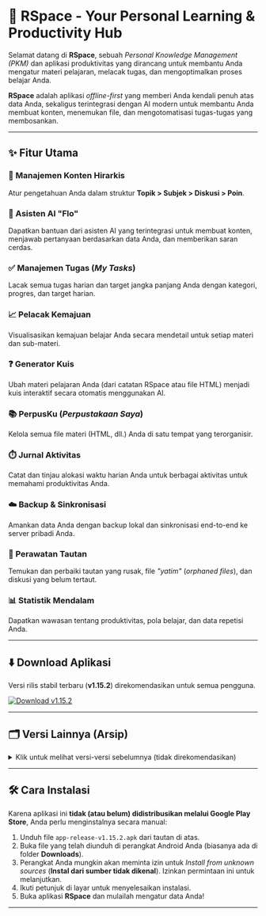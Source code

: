 # 🚀 RSpace - Your Personal Learning & Productivity Hub

Selamat datang di **RSpace**, sebuah *Personal Knowledge Management (PKM)* dan aplikasi produktivitas yang dirancang untuk membantu Anda mengatur materi pelajaran, melacak tugas, dan mengoptimalkan proses belajar Anda.

**RSpace** adalah aplikasi *offline-first* yang memberi Anda kendali penuh atas data Anda, sekaligus terintegrasi dengan AI modern untuk membantu Anda membuat konten, menemukan file, dan mengotomatisasi tugas-tugas yang membosankan.

---

## ✨ Fitur Utama

### 🧠 Manajemen Konten Hirarkis
Atur pengetahuan Anda dalam struktur **Topik > Subjek > Diskusi > Poin**.

### 🤖 Asisten AI "Flo"
Dapatkan bantuan dari asisten AI yang terintegrasi untuk membuat konten, menjawab pertanyaan berdasarkan data Anda, dan memberikan saran cerdas.

### ✅ Manajemen Tugas (*My Tasks*)
Lacak semua tugas harian dan target jangka panjang Anda dengan kategori, progres, dan target harian.

### 📈 Pelacak Kemajuan
Visualisasikan kemajuan belajar Anda secara mendetail untuk setiap materi dan sub-materi.

### ❓ Generator Kuis
Ubah materi pelajaran Anda (dari catatan RSpace atau file HTML) menjadi kuis interaktif secara otomatis menggunakan AI.

### 📚 PerpusKu (*Perpustakaan Saya*)
Kelola semua file materi (HTML, dll.) Anda di satu tempat yang terorganisir.

### ⏱️ Jurnal Aktivitas
Catat dan tinjau alokasi waktu harian Anda untuk berbagai aktivitas untuk memahami produktivitas Anda.

### ☁️ Backup & Sinkronisasi
Amankan data Anda dengan backup lokal dan sinkronisasi end-to-end ke server pribadi Anda.

### 🔗 Perawatan Tautan
Temukan dan perbaiki tautan yang rusak, file *"yatim"* (*orphaned files*), dan diskusi yang belum tertaut.

### 📊 Statistik Mendalam
Dapatkan wawasan tentang produktivitas, pola belajar, dan data repetisi Anda.

---

## ⬇️ Download Aplikasi

Versi rilis stabil terbaru (**v1.15.2**) direkomendasikan untuk semua pengguna.

[![Download v1.15.2](https://img.shields.io/badge/Download-v1.15.2%20(APK)-brightgreen?style=for-the-badge&logo=android)](https://drive.google.com/file/d/1uXDMFCeDAcItutUTVMLL9IsjRY3rY72Y/view?usp=drive_link)

---

## 🗂️ Versi Lainnya (Arsip)

<details>
<summary>Klik untuk melihat versi-versi sebelumnya (tidak direkomendasikan)</summary>

> **Catatan:** Versi ini mungkin tidak memiliki fitur terbaru atau perbaikan bug.  
> Gunakan atas risiko Anda sendiri.

- app-release-v1.15.1.apk  
- app-release-v1.15.0.apk  
- app-release-v1.14.6.apk  
- app-release-v1.14.5.apk  
- app-release-v1.14.4.apk  
- app-release-v1.14.3.apk  
- app-release-v1.14.2.apk  
- app-release-v1.14.1.apk  
- app-release-v1.14.0.apk  
- *(dan versi-versi yang lebih lama...)*

</details>

---

## 🛠️ Cara Instalasi

Karena aplikasi ini **tidak (atau belum) didistribusikan melalui Google Play Store**, Anda perlu menginstalnya secara manual:

1. Unduh file `app-release-v1.15.2.apk` dari tautan di atas.  
2. Buka file yang telah diunduh di perangkat Android Anda (biasanya ada di folder **Downloads**).  
3. Perangkat Anda mungkin akan meminta izin untuk *Install from unknown sources* (**Instal dari sumber tidak dikenal**). Izinkan permintaan ini untuk melanjutkan.  
4. Ikuti petunjuk di layar untuk menyelesaikan instalasi.  
5. Buka aplikasi **RSpace** dan mulailah mengatur data Anda!  

---
